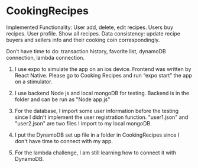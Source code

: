# CookingRecipes

Implemented Functionality: User add, delete, edit recipes. Users buy recipes. User profile. Show all recipes.  Data consistency: update recipe buyers and sellers info and their cooking coin correspondingly. 
 
Don’t have time to do: transaction history, favorite list, dynamoDB connection, lambda connection. 
 
1. I use expo to simulate the app on an ios device. Frontend was written by React Native. Please go to Cooking Recipes and run “expo start” the app on a stimulator.
 
2. I use backend Node js and local mongoDB for testing. Backend is in the folder and can be run as "Node app.js"
 
3. For the database, I import some user information before the testing since I didn't implement the user registration function. "user1.json" and "user2.json" are two files I import to my local mongoDB.
 
4. I put the DynamoDB set up file in a folder in CookingRecipes since I don't have time to connect with my app.
 
5. For the lambda challenge, I am still learning how to connect it with DynamoDB.